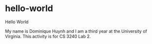 # hello-world
Hello World

My name is Dominique Huynh and I am a third year at the University of Virginia.
This activity is for CS 3240 Lab 2. 
